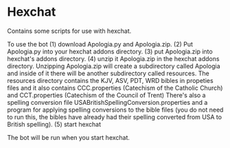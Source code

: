 # Hexchat

Contains some scripts for use with hexchat. 

To use the bot
(1) download Apologia.py and Apologia.zip.
(2) Put Apologia.py into your hexchat addons directory.
(3) put Apologia.zip into hexchat's addons directory. 
(4) unzip it Apologia.zip in the hexchat addons directory. Unzipping Apologia.zip will create a subdirectory called Apologia and inside of it there will be another subdirectory called resources. The resources directory contains the KJV, ASV, PDT, WRD bibles in propeties files and it also contains CCC.properties (Catechism of the Catholic Church) and CCT.properties (Catechism of the Council of Trent) There's also a spelling conversion file USABritishSpellingConversion.properties and a program for applying spelling conversions to the bible files (you do not need to run this, the bibles have already had their spelling converted from USA to British spelling).
(5) start hexchat

The bot will be run when you start hexchat.
